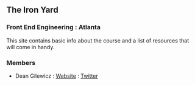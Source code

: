 ## The Iron Yard
### Front End Engineering : Atlanta

This site contains basic info about the course and a list of resources that will come in handy.

### Members

* Dean Gilewicz : [Website](http://deangilewicz.com/) : [Twitter](https://twitter.com/gilewiczd)
